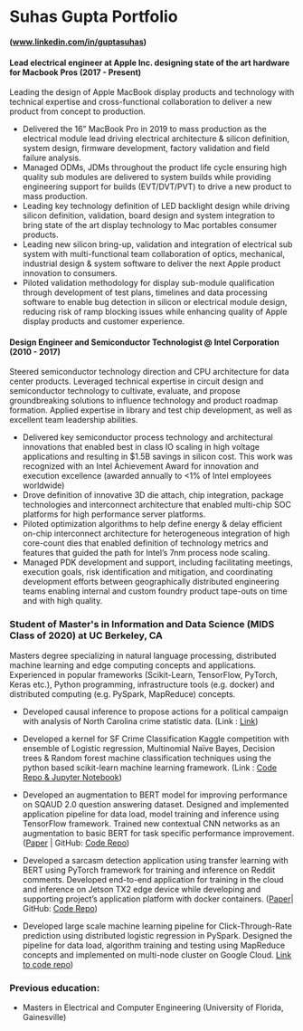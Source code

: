 # Suhas Gupta Portfolio

**(www.linkedin.com/in/guptasuhas)**

#### Lead electrical engineer at Apple Inc. designing state of the art hardware for Macbook Pros (2017 - Present)

Leading the design of Apple MacBook display products and technology with technical expertise and cross-functional
collaboration to deliver a new product from concept to production.

- Delivered the 16” MacBook Pro in 2019 to mass production as the electrical module lead driving electrical architecture & silicon definition, system design, firmware development, factory validation and field failure analysis.
- Managed ODMs, JDMs throughout the product life cycle ensuring high quality sub modules are delivered to system builds while providing engineering support for builds (EVT/DVT/PVT) to drive a new product to mass production.
- Leading key technology definition of LED backlight design while driving silicon definition, validation, board design and system integration to bring state of the art display technology to Mac portables consumer products.
- Leading new silicon bring-up, validation and integration of electrical sub system with multi-functional team collaboration
of optics, mechanical, industrial design & system software to deliver the next Apple product innovation to consumers.
- Piloted validation methodology for display sub-module qualification through development of test plans, timelines and data processing software to enable bug detection in silicon or electrical module design, reducing risk of ramp blocking issues while enhancing quality of Apple display products and customer experience.

#### Design Engineer and Semiconductor Technologist @ Intel Corporation (2010 - 2017)

Steered semiconductor technology direction and CPU architecture for data center products. Leveraged technical expertise in circuit design and semiconductor technology to cultivate, evaluate, and propose groundbreaking solutions to influence technology and product roadmap formation. Applied expertise in library and test chip development, as well as excellent team leadership abilities.

- Delivered key semiconductor process technology and architectural innovations that enabled best in class IO scaling in high voltage applications and resulting in $1.5B savings in silicon cost. This work was recognized with an Intel Achievement Award for innovation and execution excellence (awarded annually to <1% of Intel employees worldwide)
- Drove definition of innovative 3D die attach, chip integration, package technologies and interconnect architecture that enabled multi-chip SOC platforms for high performance server platforms.
- Piloted optimization algorithms to help define energy & delay efficient on-chip interconnect architecture for heterogeneous integration of high core-count dies that enabled definition of technology metrics and features that guided the path for Intel’s 7nm process node scaling.
- Managed PDK development and support, including facilitating meetings, execution goals, risk identification and mitigation, and coordinating development efforts between geographically distributed engineering teams enabling internal and custom foundry product tape-outs on time and with high quality.

### Student of Master's in Information and Data Science (MIDS Class of 2020) at UC Berkeley, CA

Masters degree specializing in natural language processing, distributed machine learning and edge computing concepts and applications. Experienced in popular frameworks (Scikit-Learn, TensorFlow, PyTorch, Keras etc.), Python programming, infrastructure tools (e.g. docker) and distributed computing (e.g. PySpark, MapReduce) concepts.

- Developed causal inference to propose actions for a political campaign with analysis of North Carolina crime statistic data. (Link : [Link](https://github.com/suhasgupta791/Portfolio/blob/master/Statistics%20and%20probability%20(W203)/Lab3/Andrade_Shane_Gupta_Suhas_Nath_Vidhu_Lab3_final.pdf))

- Developed a kernel for SF Crime Classification Kaggle competition with ensemble of Logistic regression, Multinomial Naïve Bayes, Decision trees & Random forest machine classification techniques using the python based scikit-learn machine learning framework. (Link : [Code Repo & Jupyter Notebook](https://github.com/suhasgupta791/Portfolio/blob/master/Applied%20Machine%20Learning%20(W207)/Final%20Project/SuhasGupta_NehaKumar_Final_Project.ipynb))

- Developed an augmentation to BERT model for improving performance on SQAUD 2.0 question answering dataset. Designed and implemented application pipeline for data load, model training and inference using TensorFlow framework. Trained new contextual CNN networks as an augmentation to basic BERT for task specific performance improvement. ([Paper](https://arxiv.org/abs/1908.01767) | GitHub: [Code Repo](https://github.com/erichulburd/gupta-hulburd-w266-final))

- Developed a sarcasm detection application using transfer learning with BERT using PyTorch framework for training and inference on Reddit comments. Developed end-to-end application for training in the cloud and inference on Jetson TX2 edge device while developing and supporting project’s application platform with docker containers. ([Paper](https://docs.google.com/document/d/15cFBHr7J9ShRWfofd_qb_6lStNXEuaYFBrkU-DYdABI/edit?ts=5e801991)| GitHub: [Code Repo](https://github.com/suhasgupta791/mids-w251-final-project))

- Developed large scale machine learning pipeline for Click-Through-Rate prediction using distributed logistic regression in PySpark. Designed the pipeline for data load, algorithm training and testing using MapReduce concepts and implemented on multi-node cluster on Google Cloud. [Link to code repo](https://github.com/UCB-w261/f19-final-project-f19-team-31.git))

### Previous education: 
  - Masters in Electrical and Computer Engineering (University of Florida, Gainesville)
